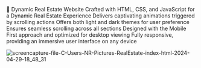 🏡 Dynamic Real Estate Website
Crafted with HTML, CSS, and JavaScript for a Dynamic Real Estate Experience
Delivers captivating animations triggered by scrolling actions
Offers both light and dark themes for user preference
Ensures seamless scrolling across all sections
Designed with the Mobile First approach and optimized for desktop viewing
Fully responsive, providing an immersive user interface on any device

![screencapture-file-C-Users-NR-Pictures-RealEstate-index-html-2024-04-29-18_48_31](https://github.com/hammmadulhassan/Real-Estate-Website/assets/114009553/4dea06d4-f170-4f58-b013-a5e119627a78)
